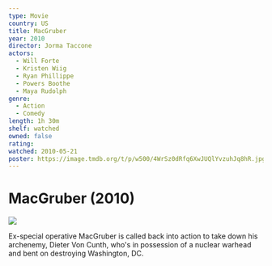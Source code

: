 ```yaml
---
type: Movie
country: US
title: MacGruber
year: 2010
director: Jorma Taccone
actors:
  - Will Forte
  - Kristen Wiig
  - Ryan Phillippe
  - Powers Boothe
  - Maya Rudolph
genre:
  - Action
  - Comedy
length: 1h 30m
shelf: watched
owned: false
rating:
watched: 2010-05-21
poster: https://image.tmdb.org/t/p/w500/4WrSz0dRfq6XwJUQlYvzuhJq8hR.jpg
---
```


# MacGruber (2010)

![](https://image.tmdb.org/t/p/w500/4WrSz0dRfq6XwJUQlYvzuhJq8hR.jpg)

Ex-special operative MacGruber is called back into action to take down his archenemy, Dieter Von Cunth, who's in possession of a nuclear warhead and bent on destroying Washington, DC.